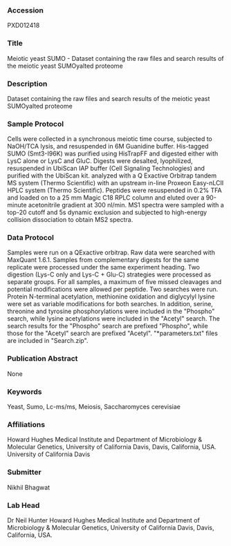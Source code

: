 ### Accession
PXD012418

### Title
Meiotic yeast SUMO - Dataset containing the raw files and search results of the meiotic yeast SUMOyalted proteome

### Description
Dataset containing the raw files and search results of the meiotic yeast SUMOyalted proteome

### Sample Protocol
Cells were collected in a synchronous meiotic time course, subjected to NaOH/TCA lysis, and resuspended in 6M Guanidine buffer. His-tagged SUMO (Smt3-I96K) was purified using HisTrapFF and digested either with LysC alone or LysC and GluC. Digests were desalted, lyophilized, resuspended in UbiScan IAP buffer (Cell Signaling Technologies) and purified with the UbiScan kit. analyzed with a Q Exactive Orbitrap tandem MS system (Thermo Scientific) with an upstream in-line Proxeon Easy-nLCII HPLC system (Thermo Scientific). Peptides were resuspended in 0.2% TFA and loaded on to a 25 mm Magic C18 RPLC column and eluted over a 90-minute acetonitrile gradient at 300 nl/min. MS1 spectra were sampled with a top-20 cutoff and 5s dynamic exclusion and subjected to high-energy collision dissociation to obtain MS2 spectra.

### Data Protocol
Samples were run on a QExactive orbitrap. Raw data were searched with MaxQuant 1.6.1. Samples from complementary digests for the same replicate were processed under the same experiment heading. Two digestion (Lys-C only and Lys-C + Glu-C) strategies were processed as separate groups. For all samples, a maximum of five missed cleavages and potential modifications were allowed per peptide. Two searches were run. Protein N-terminal acetylation, methionine oxidation and diglycylyl lysine were set as variable modifications for both searches. In addition, serine, threonine and tyrosine phosphorylations were included in the "Phospho" search, while lysine acetylations were included in the "Acetyl" search. The search results for the "Phospho" search are prefixed "Phospho", while those for the "Acetyl" search are prefixed "Acetyl". "*parameters.txt" files are included in "Search.zip".

### Publication Abstract
None

### Keywords
Yeast, Sumo, Lc-ms/ms, Meiosis, Saccharomyces cerevisiae

### Affiliations
Howard Hughes Medical Institute and Department of Microbiology & Molecular Genetics, University of California Davis, Davis, California, USA.
University of California Davis

### Submitter
Nikhil Bhagwat

### Lab Head
Dr Neil Hunter
Howard Hughes Medical Institute and Department of Microbiology & Molecular Genetics, University of California Davis, Davis, California, USA.


